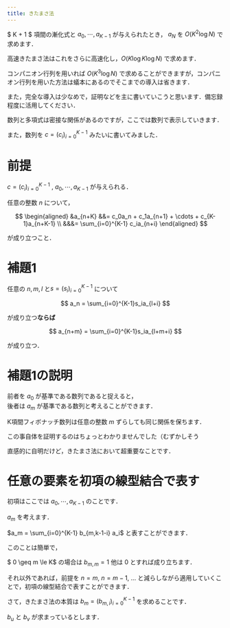 ```yaml
---
title: きたまさ法
---
```


$ K + 1 $ 項間の漸化式と $a_0, \cdots , a_{K-1}$ が与えられたとき， $a_N$ を $O(K^2 \log N)$ で求めます．

高速きたまさ法はこれをさらに高速化し，$O(K \log K \log N)$ で求めます．

コンパニオン行列を用いれば $O(K^3 \log N)$ で求めることができますが，コンパニオン行列を用いた方法は蟻本にあるのでそこまでの導入は省きます．

また，完全な導入は少なめで，証明などを主に書いていこうと思います．備忘録程度に活用してください．

数列と多項式は密接な関係があるのですが，ここでは数列で表示していきます．

また，数列を $c = (c_i)_{i=0}^{K-1}$ みたいに書いてみました．

# 前提

$c = (c_i)_{i=0}^{K-1}$ <!---->, $a_0, \cdots , a_{K-1}$ が与えられる．

任意の整数 $n$ について，

$$
\begin{aligned}
&a_{n+K} &&= c_0a_n + c_1a_{n+1} + \cdots + c_{K-1}a_{n+K-1} \\
&&&= \sum_{i=0}^{K-1} c_ia_{n+i}
\end{aligned}
$$

が成り立つこと．

# 補題1

任意の $n, m, l$ と$s = (s_i)_{i=0}^{K-1}$ について

$$  
a_n = \sum_{i=0}^{K-1}s_ia_{l+i}  
$$

が成り立つ**ならば**

$$  
a_{n+m} = \sum_{i=0}^{K-1}s_ia_{l+m+i}  
$$

が成り立つ．

# 補題1の説明

前者を $a_0$ が基準である数列であると捉えると，  
後者は $a_m$ が基準である数列と考えることができます．

K項間フィボナッチ数列は任意の整数 $m$ ずらしても同じ関係を保ちます．

この事自体を証明するのはちょっとわかりませんでした（むずかしそう

直感的に自明だけど，きたまさ法において超重要なことです．

# 任意の要素を初項の線型結合で表す

初項はここでは $a_0, \cdots, a_{K-1}$ のことです．

$a_m$ を考えます．

$a_m = \sum_{i=0}^{K-1} b_{m,k-1-i} a_i$ と表すことができます．

このことは簡単で，

$ 0 \geq m \le K$ の場合は $b_{m, m} = 1$ 他は $0$ とすれば成り立ちます．

それ以外であれば，前提を $n=m$, $n=m-1$, ... と減らしながら適用していくことで，初項の線型結合で表すことができます．

さて，きたまさ法の本質は $b_m = (b_{m, i})_{i=0}^{K-1}$ を求めることです．

$b_u$ と $b_v$ が求まっているとします．



